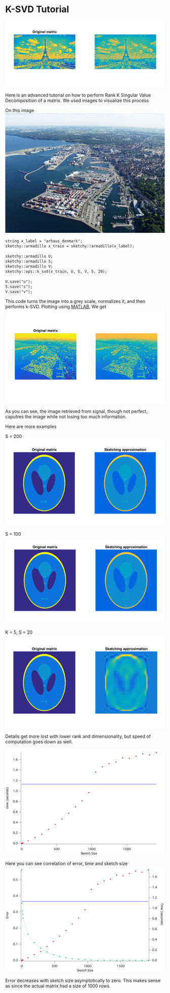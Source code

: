 # K-SVD Tutorial

![K-SVD Demo](./images/k_svd_paris.png)

Here is an advanced tutorial on how to perform Rank K Singular Value Decomposition of a matrix. We used images to visualize this process

On this image
![aarhus](./images/aarhus.jpg)
~~~{.c++}
string x_label = "arhaus_denmark";
sketchy::armadillo x_train = sketchy::armadillo(x_label);

sketchy::armadillo U;
sketchy::armadillo S;
sketchy::armadillo V;
sketchy::ops::k_svd(x_train, U, S, V, 5, 20);

U.save("u");
S.save("s");
V.save("v");
~~~
This code turns the image into a grey scale, normalizes it, and then performs k-SVD. 
Plotting using [MATLAB](http://www.mathworks.com/products/matlab/), We get 
![aarhus_svd](./images/aarhus_svd.png)

As you can see, the image retrieved from signal, though not perfect, caputres the image while not losing too much information.

Here are more examples

S = 200
![k_svd_200](./images/k_200.png)

S = 100
![k_svd_100](./images/k_100.png)

K = 5, S = 20
![k_svd_20](./images/k_20.png)

Details get more lost with lower rank and dimensionality, but speed of computation goes down as well. 

![Sketch_time](./images/Sketch_time.png)

Here you can see correlation of error, time and sketch size
![Time_error_Sketch](./images/Time_error_Sketch.png)

Error decreases with sketch size asymptotically to zero. This makes sense as since the actual matrix had a size of 1000 rows. 